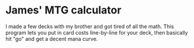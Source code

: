 # James' MTG calculator

I made a few decks with my brother and got tired of all the math.
This program lets you put in card costs line-by-line for your deck,
then basically hit "go" and get a decent mana curve.
